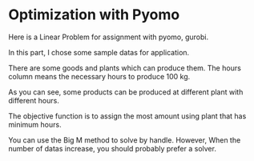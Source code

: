 # Optimization with Pyomo
Here is a Linear Problem for assignment with pyomo, gurobi.

In this part, I chose some sample datas for application.

There are some goods and plants which can produce them. The hours column means the necessary hours to produce 100 kg.

As you can see, some products can be produced at different plant with different hours.

The objective function is to assign the most amount using plant that has minimum hours. 

You can use the Big M method to solve by handle. However, When the number of datas increase, you should probably prefer a solver.

